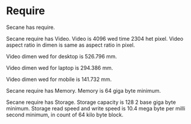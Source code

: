 # Require

Secane has require.

Secane require has Video.
Video is 4096 wed time 2304 het pixel.
Video aspect ratio in dimen is same as aspect ratio in pixel.

Video dimen wed for desktop is 526.796 mm.

Video dimen wed for laptop is 294.386 mm.

Video dimen wed for mobile is 141.732 mm.

Secane require has Memory.
Memory is 64 giga byte minimum.

Secane require has Storage.
Storage capacity is 128 2 base giga byte minimum.
Storage read speed and write speed is 10.4 mega byte per milli second minimum,
in count of 64 kilo byte block.